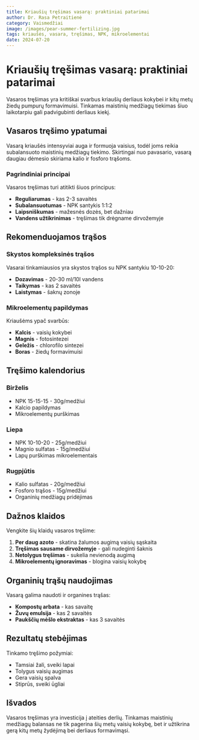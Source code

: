 ```yaml
---
title: Kriaušių tręšimas vasarą: praktiniai patarimai
author: Dr. Rasa Petraitienė
category: Vaismedžiai
image: /images/pear-summer-fertilizing.jpg
tags: kriaušės, vasara, tręšimas, NPK, mikroelementai
date: 2024-07-20
---
```


# Kriaušių tręšimas vasarą: praktiniai patarimai

Vasaros tręšimas yra kritiškai svarbus kriaušių derliaus kokybei ir kitų metų žiedų pumpurų formavimuisi. Tinkamas maistinių medžiagų tiekimas šiuo laikotarpiu gali padvigubinti derliaus kiekį.

## Vasaros tręšimo ypatumai

Vasarą kriaušės intensyviai auga ir formuoja vaisius, todėl joms reikia subalansuoto maistinių medžiagų tiekimo. Skirtingai nuo pavasario, vasarą daugiau dėmesio skiriama kalio ir fosforo trąšoms.

### Pagrindiniai principai

Vasaros tręšimas turi atitikti šiuos principus:
- **Reguliarumas** - kas 2-3 savaitės
- **Subalansuotumas** - NPK santykis 1:1:2
- **Laipsniškumas** - mažesnės dozės, bet dažniau
- **Vandens užtikrinimas** - tręšimas tik drėgname dirvožemyje

## Rekomenduojamos trąšos

### Skystos kompleksinės trąšos
Vasarai tinkamiausios yra skystos trąšos su NPK santykiu 10-10-20:
- **Dozavimas** - 20-30 ml/10l vandens
- **Taikymas** - kas 2 savaitės
- **Laistymas** - šaknų zonoje

### Mikroelementų papildymas
Kriaušėms ypač svarbūs:
- **Kalcis** - vaisių kokybei
- **Magnis** - fotosintezei
- **Geležis** - chlorofilo sintezei
- **Boras** - žiedų formavimuisi

## Tręšimo kalendorius

### Birželis
- NPK 15-15-15 - 30g/medžiui
- Kalcio papildymas
- Mikroelementų purškimas

### Liepa
- NPK 10-10-20 - 25g/medžiui
- Magnio sulfatas - 15g/medžiui
- Lapų purškimas mikroelementais

### Rugpjūtis
- Kalio sulfatas - 20g/medžiui
- Fosforo trąšos - 15g/medžiui
- Organinių medžiagų pridėjimas

## Dažnos klaidos

Vengkite šių klaidų vasaros tręšime:

1. **Per daug azoto** - skatina žalumos augimą vaisių sąskaita
2. **Tręšimas sausame dirvožemyje** - gali nudeginti šaknis
3. **Netolygus tręšimas** - sukelia nevienodą augimą
4. **Mikroelementų ignoravimas** - blogina vaisių kokybę

## Organinių trąšų naudojimas

Vasarą galima naudoti ir organines trąšas:
- **Kompostų arbata** - kas savaitę
- **Žuvų emulsija** - kas 2 savaitės
- **Paukščių mėšlo ekstraktas** - kas 3 savaitės

## Rezultatų stebėjimas

Tinkamo tręšimo požymiai:
- Tamsiai žali, sveiki lapai
- Tolygus vaisių augimas
- Gera vaisių spalva
- Stiprūs, sveiki ūgliai

## Išvados

Vasaros tręšimas yra investicija į ateities derlių. Tinkamas maistinių medžiagų balansas ne tik pagerina šių metų vaisių kokybę, bet ir užtikrina gerą kitų metų žydėjimą bei derliaus formavimąsi.

